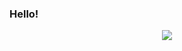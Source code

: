 ### Hello!

<p align="center"
<a href="https://git.io/streak-stats"> <img src="https://streak-stats.demolab.com/?user=jackieAmartinez&theme=tokyonight"/></a>
</p>
